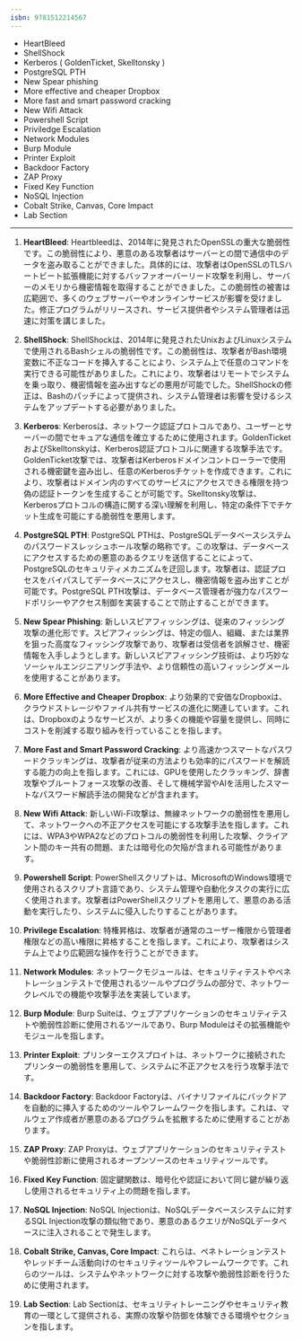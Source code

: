 ```yaml
---
isbn: 9781512214567
---
```


- HeartBleed
- ShellShock
- Kerberos ( GoldenTicket, Skelltonsky )
- PostgreSQL PTH
- New Spear phishing
- More effective and cheaper Dropbox
- More fast and smart password cracking
- New Wifi Attack
- Powershell Script
- Priviledge Escalation
- Network Modules
- Burp Module
- Printer Exploit
- Backdoor Factory
- ZAP Proxy
- Fixed Key Function
- NoSQL Injection
- Cobalt Strike, Canvas, Core Impact
- Lab Section

---

1. **HeartBleed**:
Heartbleedは、2014年に発見されたOpenSSLの重大な脆弱性です。この脆弱性により、悪意のある攻撃者はサーバーとの間で通信中のデータを盗み取ることができました。具体的には、攻撃者はOpenSSLのTLSハートビート拡張機能に対するバッファオーバーリード攻撃を利用し、サーバーのメモリから機密情報を取得することができました。この脆弱性の被害は広範囲で、多くのウェブサーバーやオンラインサービスが影響を受けました。修正プログラムがリリースされ、サービス提供者やシステム管理者は迅速に対策を講じました。

1. **ShellShock**:
ShellShockは、2014年に発見されたUnixおよびLinuxシステムで使用されるBashシェルの脆弱性です。この脆弱性は、攻撃者がBash環境変数に不正なコードを挿入することにより、システム上で任意のコマンドを実行できる可能性がありました。これにより、攻撃者はリモートでシステムを乗っ取り、機密情報を盗み出すなどの悪用が可能でした。ShellShockの修正は、Bashのパッチによって提供され、システム管理者は影響を受けるシステムをアップデートする必要がありました。

1. **Kerberos**:
Kerberosは、ネットワーク認証プロトコルであり、ユーザーとサーバーの間でセキュアな通信を確立するために使用されます。GoldenTicketおよびSkelltonskyは、Kerberos認証プロトコルに関連する攻撃手法です。GoldenTicket攻撃では、攻撃者はKerberosドメインコントローラーで使用される機密鍵を盗み出し、任意のKerberosチケットを作成できます。これにより、攻撃者はドメイン内のすべてのサービスにアクセスできる権限を持つ偽の認証トークンを生成することが可能です。Skelltonsky攻撃は、Kerberosプロトコルの構造に関する深い理解を利用し、特定の条件下でチケット生成を可能にする脆弱性を悪用します。

1. **PostgreSQL PTH**:
PostgreSQL PTHは、PostgreSQLデータベースシステムのパスワードスレッシュホール攻撃の略称です。この攻撃は、データベースにアクセスするための悪意のあるクエリを送信することによって、PostgreSQLのセキュリティメカニズムを迂回します。攻撃者は、認証プロセスをバイパスしてデータベースにアクセスし、機密情報を盗み出すことが可能です。PostgreSQL PTH攻撃は、データベース管理者が強力なパスワードポリシーやアクセス制御を実装することで防止することができます。

1. **New Spear Phishing**:
新しいスピアフィッシングは、従来のフィッシング攻撃の進化形です。スピアフィッシングは、特定の個人、組織、または業界を狙った高度なフィッシング攻撃であり、攻撃者は受信者を誤解させ、機密情報を入手しようとします。新しいスピアフィッシング技術は、より巧妙なソーシャルエンジニアリング手法や、より信頼性の高いフィッシングメールを使用することがあります。

2. **More Effective and Cheaper Dropbox**:
より効果的で安価なDropboxは、クラウドストレージやファイル共有サービスの進化に関連しています。これは、Dropboxのようなサービスが、より多くの機能や容量を提供し、同時にコストを削減する取り組みを行っていることを指します。

3. **More Fast and Smart Password Cracking**:
より高速かつスマートなパスワードクラッキングは、攻撃者が従来の方法よりも効率的にパスワードを解読する能力の向上を指します。これには、GPUを使用したクラッキング、辞書攻撃やブルートフォース攻撃の改善、そして機械学習やAIを活用したスマートなパスワード解読手法の開発などが含まれます。

4. **New Wifi Attack**:
新しいWi-Fi攻撃は、無線ネットワークの脆弱性を悪用して、ネットワークへの不正アクセスを可能にする攻撃手法を指します。これには、WPA3やWPA2などのプロトコルの脆弱性を利用した攻撃、クライアント間のキー共有の問題、または暗号化の欠陥が含まれる可能性があります。

5. **Powershell Script**:
PowerShellスクリプトは、MicrosoftのWindows環境で使用されるスクリプト言語であり、システム管理や自動化タスクの実行に広く使用されます。攻撃者はPowerShellスクリプトを悪用して、悪意のある活動を実行したり、システムに侵入したりすることがあります。

6. **Privilege Escalation**:
特権昇格は、攻撃者が通常のユーザー権限から管理者権限などの高い権限に昇格することを指します。これにより、攻撃者はシステム上でより広範囲な操作を行うことができます。

7. **Network Modules**:
ネットワークモジュールは、セキュリティテストやペネトレーションテストで使用されるツールやプログラムの部分で、ネットワークレベルでの機能や攻撃手法を実装しています。

8. **Burp Module**:
Burp Suiteは、ウェブアプリケーションのセキュリティテストや脆弱性診断に使用されるツールであり、Burp Moduleはその拡張機能やモジュールを指します。

9. **Printer Exploit**:
プリンターエクスプロイトは、ネットワークに接続されたプリンターの脆弱性を悪用して、システムに不正アクセスを行う攻撃手法です。

10. **Backdoor Factory**:
Backdoor Factoryは、バイナリファイルにバックドアを自動的に挿入するためのツールやフレームワークを指します。これは、マルウェア作成者が悪意のあるプログラムを拡散するために使用することがあります。

11. **ZAP Proxy**:
ZAP Proxyは、ウェブアプリケーションのセキュリティテストや脆弱性診断に使用されるオープンソースのセキュリティツールです。

12. **Fixed Key Function**:
固定鍵関数は、暗号化や認証において同じ鍵が繰り返し使用されるセキュリティ上の問題を指します。

13. **NoSQL Injection**:
NoSQL Injectionは、NoSQLデータベースシステムに対するSQL Injection攻撃の類似物であり、悪意のあるクエリがNoSQLデータベースに注入されることで発生します。

14. **Cobalt Strike, Canvas, Core Impact**:
これらは、ペネトレーションテストやレッドチーム活動向けのセキュリティツールやフレームワークです。これらのツールは、システムやネットワークに対する攻撃や脆弱性診断を行うために使用されます。

15. **Lab Section**:
Lab Sectionは、セキュリティトレーニングやセキュリティ教育の一環として提供される、実際の攻撃や防御を体験できる環境やセクションを指します。